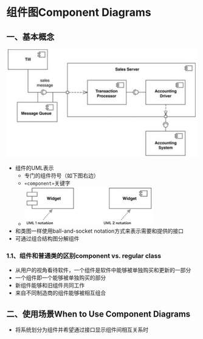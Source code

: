 # 组件图Component Diagrams

## 一、基本概念

<img src="./images/14-组件图.png" alt="组件图" style="zoom:50%;" />

* 组件的UML表示
  * 专门的组件符号（如下图右边）
  * `«component»`关键字
  * <img src="./images/14-组件的表示.png" alt="组件的表示" style="zoom:33%;" />
* 和类图一样使用ball-and-socket notation方式来表示需要和提供的接口
* 可通过组合结构图分解组件

### 1.1、组件和普通类的区别component vs. regular class

* 从用户的视角看待软件，一个组件是软件中能够被单独购买和更新的一部分
* 一个组件即一个能够被单独购买的部分
* 新组件能够和旧组件共同工作
* 来自不同制造商的组件能够被相互组合



## 二、使用场景When to Use Component Diagrams

* 将系统划分为组件并希望通过接口显示组件间相互关系时